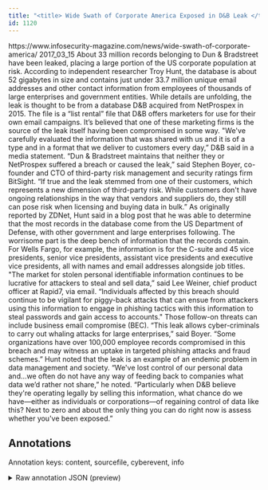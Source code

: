 ```yaml
---
title: "<title> Wide Swath of Corporate America Exposed in D&B Leak </title>"
id: 1120
---
```


<title> Wide Swath of Corporate America Exposed in D&B Leak </title>
<source> https://www.infosecurity-magazine.com/news/wide-swath-of-corporate-america/ </source>
<date> 2017_03_15 </date>
<text>
About 33 million records belonging to Dun & Bradstreet have been leaked, placing a large portion of the US corporate population at risk.
According to independent researcher Troy Hunt, the database is about 52 gigabytes in size and contains just under 33.7 million unique email addresses and other contact information from employees of thousands of large enterprises and government entities.
While details are unfolding, the leak is thought to be from a database D&B acquired from NetProspex in 2015. The file is a “list rental” file that D&B offers marketers for use for their own email campaigns. It’s believed that one of these marketing firms is the source of the leak itself having been compromised in some way.
"We've carefully evaluated the information that was shared with us and it is of a type and in a format that we deliver to customers every day,” D&B said in a media statement.
“Dun & Bradstreet maintains that neither they or NetProspex suffered a breach or caused the leak,” said Stephen Boyer, co-founder and CTO of third-party risk management and security ratings firm BitSight. “If true and the leak stemmed from one of their customers, which represents a new dimension of third-party risk. While customers don't have ongoing relationships in the way that vendors and suppliers do, they still can pose risk when licensing and buying data in bulk.”
As originally reported by ZDNet, Hunt said in a blog post that he was able to determine that the most records in the database come from the US Department of Defense, with other government and large enterprises following.
The worrisome part is the deep bench of information that the records contain. For Wells Fargo, for example, the information is for the C-suite and 45 vice presidents, senior vice presidents, assistant vice presidents and executive vice presidents, all with names and email addresses alongside job titles.
"The market for stolen personal identifiable information continues to be lucrative for attackers to steal and sell data,” said Lee Weiner, chief product officer at Rapid7, via email. “Individuals affected by this breach should continue to be vigilant for piggy-back attacks that can ensue from attackers using this information to engage in phishing tactics with this information to steal passwords and gain access to accounts."
Those follow-on threats can include business email compromise (BEC).
“This leak allows cyber-criminals to carry out whaling attacks for large enterprises,” said Boyer. “Some organizations have over 100,000 employee records compromised in this breach and may witness an uptake in targeted phishing attacks and fraud schemes.”
Hunt noted that the leak is an example of an endemic problem in data management and society.
“We've lost control of our personal data and…we often do not have any way of feeding back to companies what data we’d rather not share,” he noted. “Particularly when D&B believe they're operating legally by selling this information, what chance do we have—either as individuals or corporations—of regaining control of data like this? Next to zero and about the only thing you can do right now is assess whether you've been exposed.”
</text>



## Annotations

Annotation keys: content, sourcefile, cyberevent, info

<details>
<summary>Raw annotation JSON (preview)</summary>

```json
{
  "content": "About 33 million records belonging to Dun & Bradstreet have been leaked, placing a large portion of the US corporate population at risk. According to independent researcher Troy Hunt, the database is about 52 gigabytes in size and contains just under 33.7 million unique email addresses and other contact information from employees of thousands of large enterprises and government entities. While details are unfolding, the leak is thought to be from a database D&B acquired from NetProspex in 2015. The file is a \u201clist rental\u201d file that D&B offers marketers for use for their own email campaigns. It\u2019s believed that one of these marketing firms is the source of the leak itself having been compromised in some way. \"We've carefully evaluated the information that was shared with us and it is of a type and in a format that we deliver to customers every day,\u201d D&B said in a media statement. \u201cDun & Bradstreet maintains that neither they or NetProspex suffered a breach or caused the leak,\u201d said Stephen Boyer, co-founder and CTO of third-party risk management and security ratings firm BitSight. \u201cIf true and the leak stemmed from one of their customers, which represents a new dimension of third-party risk. While customers don't have ongoing relationships in the way that vendors and suppliers do, they still can pose risk when licensing and buying data in bulk.\u201d As originally reported by ZDNet, Hunt said in a blog post that he was able to determine that the most records in the database come from the US Department of Defense, with other government and large enterprises following. The worrisome part is the deep bench of information that the records contain. For Wells Fargo, for example, the information is for the C-suite and 45 vice presidents, senior vice presidents, assistant vice presidents and executive vice presidents, all with names and email addresses alongside job titles. \"The market for stolen personal identifiable information continues to be lucrative for attackers to steal and sell data,\u201d said Lee Weiner, chief product officer at Rapid7, via email. \u201cIndividuals affected by this breach should continue to be vigilant for piggy-back attacks that can ensue from attackers using this information to engage in phishing tactics with this information to steal passwords and gain access to accounts.\" Those follow-on threats can include business email compromise (BEC). \u201cThis leak allows cyber-criminals to carry out whaling attacks for large enterprises,\u201d said Boyer. \u201cSome organizations have over 100,000 employee records compromised in this breach and may witness an uptake in targeted phishing attacks and fraud schemes.\u201d Hunt noted that the leak is an example of an endemic problem in data management and society. \u201cWe've lost control of our personal data and\u2026we often do not have any way of feeding back to companies what data we\u2019d rather not share,\u201d he noted. \u201cParticularly when D&B believe they're operating legally by selling this information, what chance do we have\u2014either as individuals or corporations\u2014of regaining control of data like this? Next to zero and about the only thing you can do right now is assess whether you've been exposed.\u201d",
  "sourcefile": "1120.txt",
  "cyberevent": {
    "hopper": [
      {
        "index": 0,
        "relation": "Same",
        "events": [
          {
            "index": "E10",
            "type": "Attack",
            "realis": "Other",
            "nugget": {
              "startOffset": 2274,
              "index": "T25",
              "endOffset": 2279,
              "text": "steal"
            },
            "argument": [
              {
                "index": "T26",
                "text": "passwords",
                "endOffset": 2289,
                "role": {
                  "type": "Compromised-Data"
                },
                "startOffset": 2280,
                "ty
```
</details>
